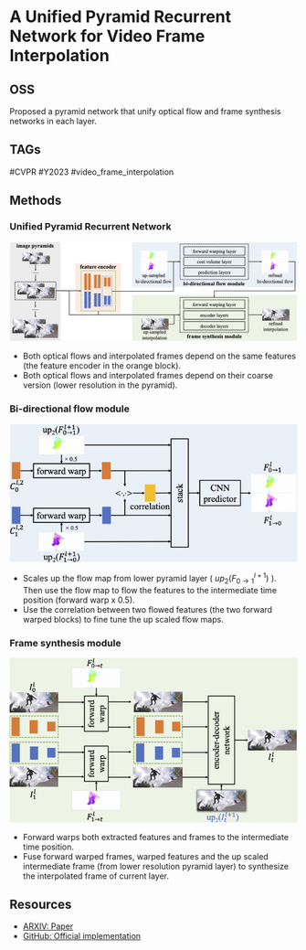 # A Unified Pyramid Recurrent Network for Video Frame Interpolation

## OSS

Proposed a pyramid network that unify optical flow and frame synthesis networks in each layer.

## TAGs

#CVPR #Y2023 #video_frame_interpolation

## Methods

### Unified Pyramid Recurrent Network

![](./assets/0a0e2448-1a01-41db-8396-405aca1e696c.png)

- Both optical flows and interpolated frames depend on the same features (the feature encoder in the orange block).
- Both optical flows and interpolated frames depend on their coarse version (lower resolution in the pyramid).

### Bi-directional flow module

![](./assets/70ccf961-35a2-4357-9591-3e485f4013d8.png)

- Scales up the flow map from lower pyramid layer ( $up_2(F_{0 \rightarrow 1}^{l+1})$ ). Then use the flow map to flow the features to the intermediate time position (forward warp x 0.5).
- Use the correlation between two flowed features (the two forward warped blocks) to fine tune the up scaled flow maps.

### Frame synthesis module

![](./assets/1920800e-4bf2-47ed-82f1-fd99c1a716c8.png)

- Forward warps both extracted features and frames to the intermediate time position.
- Fuse forward warped frames, warped features and the up scaled intermediate frame (from lower resolution pyramid layer) to synthesize the interpolated frame of current layer.

## Resources

- [ARXIV: Paper](https://arxiv.org/abs/2211.03456)
- [GitHub: Official implementation](https://github.com/srcn-ivl/UPR-Net)
